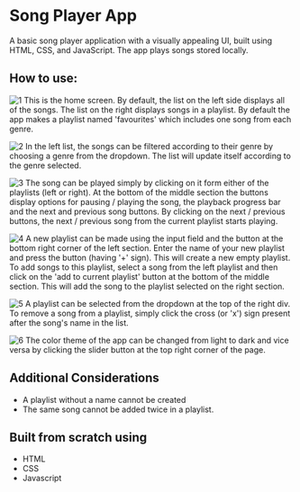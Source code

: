# Song Player App
A basic song player application with a visually appealing UI, built using HTML, CSS, and JavaScript. The app plays songs stored locally.

## How to use:
![1](https://github.com/user-attachments/assets/acb8a6f8-02da-460f-9bf4-91990269ce8a)
This is the home screen. By default, the list on the left side displays all of the songs. The list on the right displays songs in a playlist. By default the app makes a playlist named 'favourites' which includes one song from each genre.

![2](https://github.com/user-attachments/assets/37e8e90f-d714-4485-ad41-d45c07af266b)
In the left list, the songs can be filtered according to their genre by choosing a genre from the dropdown. The list will update itself according to the genre selected.

![3](https://github.com/user-attachments/assets/c4177217-385c-46e7-add6-a3c9d63c2191)
The song can be played simply by clicking on it form either of the playlists (left or right). At the bottom of the middle section the buttons display options for pausing / playing the song, the playback progress bar and the next and previous song buttons. By clicking on the next / previous buttons, the next / previous song from the current playlist starts playing.

![4](https://github.com/user-attachments/assets/44dc77f8-e952-4bf1-be86-4044265a4227)
A new playlist can be made using the input field and the button at the bottom right corner of the left section. Enter the name of your new playlist and press the button (having '+' sign). This will create a new empty playlist. To add songs to this playlist, select a song from the left playlist and then click on the 'add to current playlist' button at the bottom of the middle section. This will add the song to the playlist selected on the right section.

![5](https://github.com/user-attachments/assets/c4f2ebba-9c1f-4a4d-b749-0d3f942fb5eb)
A playlist can be selected from the dropdown at the top of the right div. To remove a song from a playlist, simply click the cross (or 'x') sign present after the song's name in the list.

![6](https://github.com/user-attachments/assets/9c1c6b0f-ae91-49a4-8e36-46ffafd25c00)
The color theme of the app can be changed from light to dark and vice versa by clicking the slider button at the top right corner of the page.

## Additional Considerations
- A playlist without a name cannot be created
- The same song cannot be added twice in a playlist.

## Built from scratch using
- HTML
- CSS
- Javascript
